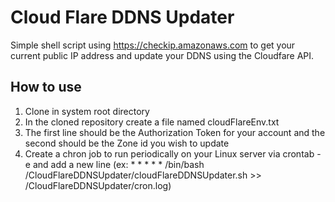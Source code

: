 # Cloud Flare DDNS Updater
Simple shell script using https://checkip.amazonaws.com to get your current public IP address and update your DDNS using the Cloudfare API. 

## How to use

1. Clone in system root directory
2. In the cloned repository create a file named cloudFlareEnv.txt
3. The first line should be the Authorization Token for your account and the second should be the Zone id you wish to update
4. Create a chron job to run periodically on your Linux server via crontab -e and add a new line (ex: * * * * * /bin/bash /CloudFlareDDNSUpdater/cloudFlareDDNSUpdater.sh >> /CloudFlareDDNSUpdater/cron.log)
